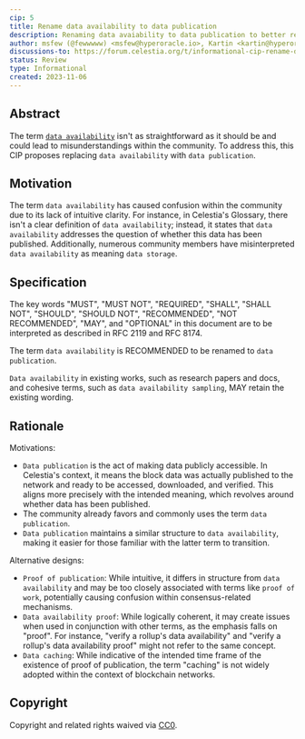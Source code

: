 ```yaml
---
cip: 5
title: Rename data availability to data publication
description: Renaming data avaiability to data publication to better reflect the message
author: msfew (@fewwwww) <msfew@hyperoracle.io>, Kartin <kartin@hyperoracle.io>, Xiaohang Yu (@xhyumiracle)
discussions-to: https://forum.celestia.org/t/informational-cip-rename-data-availability-to-data-publication/1287
status: Review
type: Informational
created: 2023-11-06
---
```


## Abstract

The term [`data availability`](https://celestia.org/glossary/data-availability/) isn't as straightforward as it should be and could lead to misunderstandings within the community. To address this, this CIP proposes replacing `data availability` with `data publication`.

## Motivation

The term `data availability` has caused confusion within the community due to its lack of intuitive clarity. For instance, in Celestia's Glossary, there isn't a clear definition of `data availability`; instead, it states that `data availability` addresses the question of whether this data has been published. Additionally, numerous community members have misinterpreted `data availability` as meaning `data storage`.

## Specification

The key words "MUST", "MUST NOT", "REQUIRED", "SHALL", "SHALL NOT", "SHOULD", "SHOULD NOT", "RECOMMENDED", "NOT RECOMMENDED", "MAY", and "OPTIONAL" in this document are to be interpreted as described in RFC 2119 and RFC 8174.

The term `data availability` is RECOMMENDED to be renamed to `data publication`.

`Data availability` in existing works, such as research papers and docs, and cohesive terms, such as `data availability sampling`, MAY retain the existing wording.

## Rationale

Motivations:
- `Data publication` is the act of making data publicly accessible. In Celestia's context, it means the block data was actually published to the network and ready to be accessed, downloaded, and verified. This aligns more precisely with the intended meaning, which revolves around whether data has been published.
- The community already favors and commonly uses the term `data publication`.
- `Data publication` maintains a similar structure to `data availability`, making it easier for those familiar with the latter term to transition.

Alternative designs:
- `Proof of publication`: While intuitive, it differs in structure from `data availability` and may be too closely associated with terms like `proof of work`, potentially causing confusion within consensus-related mechanisms.
- `Data availability proof`: While logically coherent, it may create issues when used in conjunction with other terms, as the emphasis falls on "proof". For instance, "verify a rollup's data availability" and "verify a rollup's data availability proof" might not refer to the same concept.
- `Data caching`: While indicative of the intended time frame of the existence of proof of publication, the term "caching" is not widely adopted within the context of blockchain networks.

## Copyright

Copyright and related rights waived via [CC0](https://github.com/celestiaorg/CIPs/blob/main/LICENSE).
